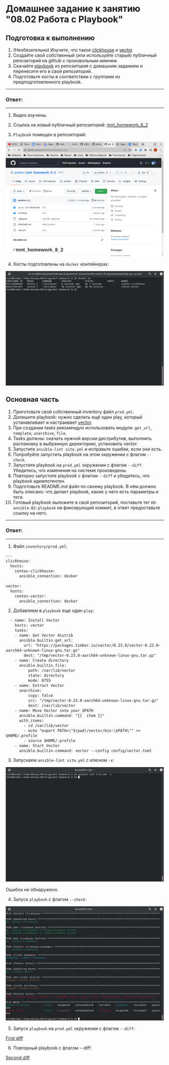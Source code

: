 # Домашнее задание к занятию "08.02 Работа с Playbook"

## Подготовка к выполнению

1. (Необязательно) Изучите, что такое [clickhouse](https://www.youtube.com/watch?v=fjTNS2zkeBs) и [vector](https://www.youtube.com/watch?v=CgEhyffisLY)
2. Создайте свой собственный (или используйте старый) публичный репозиторий на github с произвольным именем.
3. Скачайте [playbook](./playbook/) из репозитория с домашним заданием и перенесите его в свой репозиторий.
4. Подготовьте хосты в соответствии с группами из предподготовленного playbook.

---
### Ответ:
---

1. Видео изучены.

2. Ссылка на новый публичный репозиторий: [mnt_homework_8_2](https://github.com/psvitov/mnt_homework_8_2)

3. `Playbook` помещен в репозиторий:

![8_2_1.png](https://github.com/psvitov/devops-netology/blob/main/Homework/mnt_homework_8_2/8_2_1.png)

4. Хосты подготовлены на `docker` контейнерах:

![8_2_2.png](https://github.com/psvitov/devops-netology/blob/main/Homework/mnt_homework_8_2/8_2_2.png)


## Основная часть

1. Приготовьте свой собственный inventory файл `prod.yml`.
2. Допишите playbook: нужно сделать ещё один play, который устанавливает и настраивает [vector](https://vector.dev).
3. При создании tasks рекомендую использовать модули: `get_url`, `template`, `unarchive`, `file`.
4. Tasks должны: скачать нужной версии дистрибутив, выполнить распаковку в выбранную директорию, установить vector.
5. Запустите `ansible-lint site.yml` и исправьте ошибки, если они есть.
6. Попробуйте запустить playbook на этом окружении с флагом `--check`.
7. Запустите playbook на `prod.yml` окружении с флагом `--diff`. Убедитесь, что изменения на системе произведены.
8. Повторно запустите playbook с флагом `--diff` и убедитесь, что playbook идемпотентен.
9. Подготовьте README.md файл по своему playbook. В нём должно быть описано: что делает playbook, какие у него есть параметры и теги.
10. Готовый playbook выложите в свой репозиторий, поставьте тег `08-ansible-02-playbook` на фиксирующий коммит, в ответ предоставьте ссылку на него.

---
### Ответ:
---

1. Файл `inventory/prod.yml`:

> 
    ---
    clickhouse:
      hosts:
        centos-clickhouse:
          ansible_connection: docker

    vector:
      hosts:
        centos-vector:
          ansible_connection: docker
          
2. Добавляем в `playbook` еще один `play`:

> 
      - name: Install Vector
        hosts: vector
        tasks:
        - name: Get Vector distrib
          ansible.builtin.get_url:
            url: "https://packages.timber.io/vector/0.23.0/vector-0.23.0-aarch64-unknown-linux-gnu.tar.gz"
            dest: "/tmp/vector-0.23.0-aarch64-unknown-linux-gnu.tar.gz"
        - name: Create directory
          ansible.builtin.file:
              path: /var/lib/vector
              state: directory
              mode: 0755
        - name: Extract Vector
          unarchive:
              copy: false
              src: "/tmp/vector-0.23.0-aarch64-unknown-linux-gnu.tar.gz"
              dest: /var/lib/vector
        - name: Move Vector into your $PATH
          ansible.builtin.command: "{{  item }}"
          with_items:
            - cd /var/lib/vector
            - echo "export PATH=\"$(pwd)/vector/bin:\$PATH\"" >> $HOME/.profile
            - source $HOME/.profile
        - name: Start Vector
          ansible.builtin.command: vector --config config/vector.toml

3. Запускаем `ansible-lint site.yml` с ключом `-v`:

![8_2_3.png](https://github.com/psvitov/devops-netology/blob/main/Homework/mnt_homework_8_2/8_2_3.png)

Ошибок не обнаружено.

4. Запуск `playbook` с флагом `--check`:

![8_2_4.png](https://github.com/psvitov/devops-netology/blob/main/Homework/mnt_homework_8_2/8_2_4.png)


5. Запуск `playbook` на `prod.yml` окружении с флагом `--diff`:

[First diff](https://github.com/psvitov/devops-netology/blob/main/Homework/mnt_homework_8_2/8_2_diff)

6. Повторный playbook с флагом --diff:

[Second diff](https://github.com/psvitov/devops-netology/blob/main/Homework/mnt_homework_8_2/8_2_2diff)
